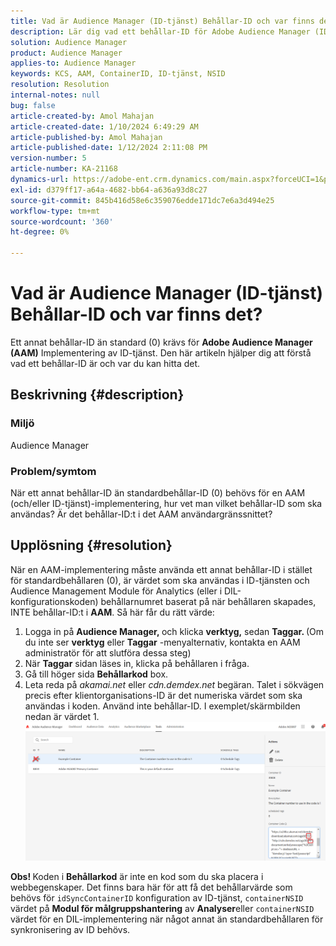```yaml
---
title: Vad är Audience Manager (ID-tjänst) Behållar-ID och var finns det?
description: Lär dig vad ett behållar-ID för Adobe Audience Manager (ID-tjänst) är och var du hittar det. Följ stegen i den här artikeln.
solution: Audience Manager
product: Audience Manager
applies-to: Audience Manager
keywords: KCS, AAM, ContainerID, ID-tjänst, NSID
resolution: Resolution
internal-notes: null
bug: false
article-created-by: Amol Mahajan
article-created-date: 1/10/2024 6:49:29 AM
article-published-by: Amol Mahajan
article-published-date: 1/12/2024 2:11:08 PM
version-number: 5
article-number: KA-21168
dynamics-url: https://adobe-ent.crm.dynamics.com/main.aspx?forceUCI=1&pagetype=entityrecord&etn=knowledgearticle&id=b1703163-84af-ee11-a569-6045bd006b3d
exl-id: d379ff17-a64a-4682-bb64-a636a93d8c27
source-git-commit: 845b416d58e6c359076edde171dc7e6a3d494e25
workflow-type: tm+mt
source-wordcount: '360'
ht-degree: 0%

---
```


# Vad är Audience Manager (ID-tjänst) Behållar-ID och var finns det?


Ett annat behållar-ID än standard (0) krävs för <b>Adobe Audience Manager (AAM)</b> Implementering av ID-tjänst. Den här artikeln hjälper dig att förstå vad ett behållar-ID är och var du kan hitta det.

## Beskrivning {#description}


### <b>Miljö</b>

Audience Manager



### <b>Problem/symtom</b>

När ett annat behållar-ID än standardbehållar-ID (0) behövs för en AAM (och/eller ID-tjänst)-implementering, hur vet man vilket behållar-ID som ska användas? Är det behållar-ID:t i det AAM användargränssnittet?


## Upplösning {#resolution}


När en AAM-implementering måste använda ett annat behållar-ID i stället för standardbehållaren (0), är värdet som ska användas i ID-tjänsten och Audience Management Module för Analytics (eller i DIL-konfigurationskoden) behållarnumret baserat på när behållaren skapades, INTE behållar-ID:t i <b>AAM</b>. Så här får du rätt värde:

1. Logga in på <b>Audience Manager, </b>och klicka <b>verktyg,</b> sedan <b>Taggar. </b>(Om du inte ser <b>verktyg</b> eller <b>Taggar</b> -menyalternativ, kontakta en AAM administratör för att slutföra dessa steg)
2. När <b>Taggar</b> sidan läses in, klicka på behållaren i fråga.
3. Gå till höger sida <b>Behållarkod</b> box.
4. Leta reda på *akamai.net* eller *cdn.demdex.net* begäran. Talet i sökvägen precis efter klientorganisations-ID är det numeriska värdet som ska användas i koden. Använd inte behållar-ID. I exemplet/skärmbilden nedan är värdet 1.    ![](assets/4768ad75-347c-ed11-81ac-6045bd006a22.png)


<b>Obs! </b>Koden i <b>Behållarkod</b> är inte en kod som du ska placera i webbegenskaper. Det finns bara här för att få det behållarvärde som behövs för `idSyncContainerID` konfiguration av ID-tjänst, `containerNSID` värdet på <b>Modul för målgruppshantering</b> av <b>Analyser</b>eller `containerNSID` värdet för en DIL-implementering när något annat än standardbehållaren för synkronisering av ID behövs.

<b> </b>
